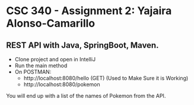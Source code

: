 # CSC 340 - Assignment 2: Yajaira Alonso-Camarillo
## REST API with Java, SpringBoot, Maven.
  - Clone project and open in IntelliJ
  - Run the main method
  - On POSTMAN:
      * http://localhost:8080/hello (GET) (Used to Make Sure it is Working)
      * http://localhost:8080/pokemon

You will end up with a list of the names of Pokemon from the API.
